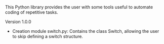 This Python library provides the user with some tools useful to automate coding of repetitive tasks.

Version 1.0.0

- Creation module switch.py: Contains the class Switch, allowing the user to skip defining a switch structure.

